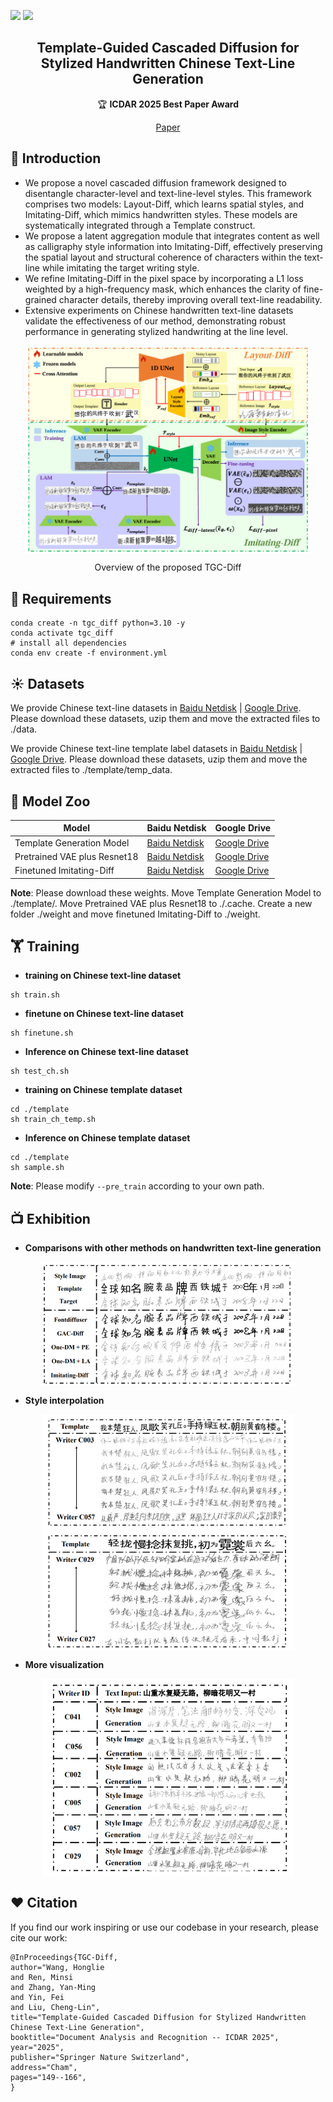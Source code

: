 <a href=""><img src="https://img.shields.io/badge/Pytorch-2.5.1-green"></a>
<a href="https://github.com/newbie2niubility/TGC-Diff/blob/main/LICENSE"><img src="https://img.shields.io/badge/License-MIT-blue"></a>
  
<h2 align="center">Template-Guided Cascaded Diffusion for Stylized Handwritten Chinese Text-Line Generation</a></h2>

<p align="center">
  🏆 <b>ICDAR 2025 Best Paper Award</b>
</p>

<div align="center">
  <a href="https://link.springer.com/chapter/10.1007/978-3-032-04614-7_9">Paper</a> 
</div>

## 🌟 Introduction
- We propose a novel cascaded diffusion framework designed to disentangle character-level and text-line-level styles. This framework comprises two models: Layout-Diff, which learns spatial styles, and Imitating-Diff, which mimics handwritten styles. These models are systematically integrated through a Template construct.
- We propose a latent aggregation module that integrates content as well as calligraphy style information into Imitating-Diff, effectively preserving the spatial layout and structural coherence of characters within the text-line while imitating the target writing style.
- We refine Imitating-Diff in the pixel space by incorporating a L1 loss weighted by a high-frequency mask, which enhances the clarity of fine-grained character details, thereby improving overall text-line readability.
- Extensive experiments on Chinese handwritten text-line datasets validate the effectiveness of our method, demonstrating robust performance in generating stylized handwriting at the line level. 

<p align="center">
<img src="assets/tgc_diff.png" style="width: 90%;" align=center>
</p>

<p align="center" style="margin-bottom: 10px;">
Overview of the proposed TGC-Diff
</p>

## 🔨 Requirements
```
conda create -n tgc_diff python=3.10 -y
conda activate tgc_diff
# install all dependencies
conda env create -f environment.yml
```
## ☀️ Datasets
We provide Chinese text-line datasets in [Baidu Netdisk](https://pan.baidu.com/s/1egncerfRPtaHNi3JYP43cg?pwd=qgd5) | [Google Drive](https://drive.google.com/file/d/1IAyfVImGdAPMAufQJHpBSdr-Afa2AAO_/view?usp=sharing). Please download these datasets, uzip them and move the extracted files to ./data.

We provide Chinese text-line template label datasets in [Baidu Netdisk](https://pan.baidu.com/s/1z6LXt00BEU3KKl0dpxLuiQ?pwd=knax) | [Google Drive](https://drive.google.com/file/d/14uHggU_ztBvxHGevld9jF1MCKQcnIYkd/view?usp=sharing). Please download these datasets, uzip them and move the extracted files to ./template/temp_data.


## 🐳 Model Zoo
|Model|Baidu Netdisk|Google Drive|
|---------------|--------------------------------|---------|
|Template Generation Model|[Baidu Netdisk](https://pan.baidu.com/s/102idFeSxBdrBMID-44gwhg?pwd=kdhi)|[Google Drive](https://drive.google.com/file/d/1rfH6ZFty-RQFtFf6_XwgXG8ZEx4njcvI/view?usp=sharing)|
|Pretrained VAE plus Resnet18|[Baidu Netdisk](https://pan.baidu.com/s/1-kIoYVE2qGsto94eRe3ANg?pwd=k5fi)|[Google Drive](https://drive.google.com/file/d/1MA0ndX0kdMik11klXBfbx3MFb0wXgyP7/view?usp=sharing)|
|Finetuned Imitating-Diff|[Baidu Netdisk](https://pan.baidu.com/s/1Bc8GpfcL1EBT2SYolRBdkw?pwd=wz4p)|[Google Drive](https://drive.google.com/file/d/1fjGTLNjXt7tVza1ORllxcuakFBWo5bZO/view?usp=sharing)|


**Note**:
Please download these weights. Move Template Generation Model to ./template/.  Move Pretrained VAE plus Resnet18 to ./.cache. Create a new folder ./weight and move finetuned Imitating-Diff to ./weight.
## 🏋️ Training
- **training on Chinese text-line dataset**
```Shell
sh train.sh
```
- **finetune on Chinese text-line dataset**
```Shell
sh finetune.sh
 ```
- **Inference on Chinese text-line dataset**
```Shell
sh test_ch.sh
```

 - **training on Chinese template dataset**
```Shell
cd ./template
sh train_ch_temp.sh
 ```
 - **Inference on Chinese template dataset**
```Shell
cd ./template
sh sample.sh
 ```

**Note**:
Please modify ``--pre_train`` according to your own path.

## 📺 Exhibition
- **Comparisons with other methods on handwritten text-line generation**
<p align="center">
<img src="assets/comparison.png" style="width: 80%" align=center>
</p>

- **Style interpolation**
<p align="center">
<img src="assets/style_interpolation.png" style="width: 80%" align=center>
</p>

- **More visualization**
<p align="center">
<img src="assets/more_visual.png" style="width: 80%" align=center>
</p>


## ❤️ Citation
If you find our work inspiring or use our codebase in your research, please cite our work:
```
@InProceedings{TGC-Diff,
author="Wang, Honglie
and Ren, Minsi
and Zhang, Yan-Ming
and Yin, Fei
and Liu, Cheng-Lin",
title="Template-Guided Cascaded Diffusion for Stylized Handwritten Chinese Text-Line Generation",
booktitle="Document Analysis and Recognition -- ICDAR 2025",
year="2025",
publisher="Springer Nature Switzerland",
address="Cham",
pages="149--166",
}
```


